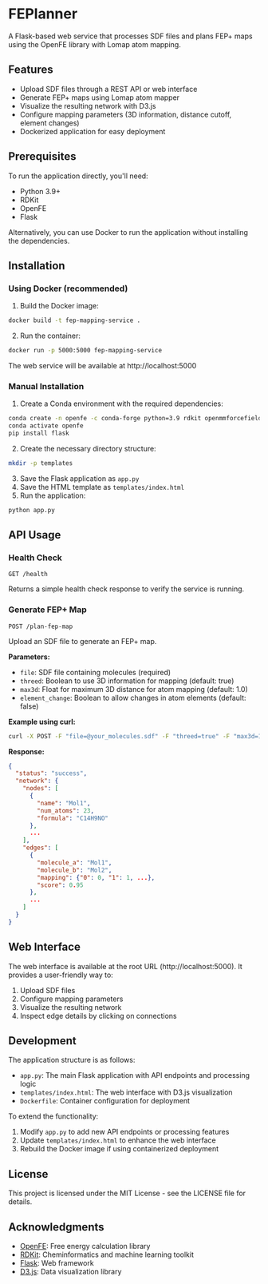 # FEPlanner

A Flask-based web service that processes SDF files and plans FEP+ maps using the OpenFE library with Lomap atom mapping.

## Features

- Upload SDF files through a REST API or web interface
- Generate FEP+ maps using Lomap atom mapper
- Visualize the resulting network with D3.js
- Configure mapping parameters (3D information, distance cutoff, element changes)
- Dockerized application for easy deployment

## Prerequisites

To run the application directly, you'll need:

- Python 3.9+
- RDKit
- OpenFE
- Flask

Alternatively, you can use Docker to run the application without installing the dependencies.

## Installation

### Using Docker (recommended)

1. Build the Docker image:

```bash
docker build -t fep-mapping-service .
```

2. Run the container:

```bash
docker run -p 5000:5000 fep-mapping-service
```

The web service will be available at http://localhost:5000

### Manual Installation

1. Create a Conda environment with the required dependencies:

```bash
conda create -n openfe -c conda-forge python=3.9 rdkit openmmforcefields openmm openfe
conda activate openfe
pip install flask
```

2. Create the necessary directory structure:

```bash
mkdir -p templates
```

3. Save the Flask application as `app.py`
4. Save the HTML template as `templates/index.html`
5. Run the application:

```bash
python app.py
```

## API Usage

### Health Check

```
GET /health
```

Returns a simple health check response to verify the service is running.

### Generate FEP+ Map

```
POST /plan-fep-map
```

Upload an SDF file to generate an FEP+ map.

**Parameters:**

- `file`: SDF file containing molecules (required)
- `threed`: Boolean to use 3D information for mapping (default: true)
- `max3d`: Float for maximum 3D distance for atom mapping (default: 1.0)
- `element_change`: Boolean to allow changes in atom elements (default: false)

**Example using curl:**

```bash
curl -X POST -F "file=@your_molecules.sdf" -F "threed=true" -F "max3d=1.0" -F "element_change=false" http://localhost:5000/plan-fep-map
```

**Response:**

```json
{
  "status": "success",
  "network": {
    "nodes": [
      {
        "name": "Mol1",
        "num_atoms": 23,
        "formula": "C14H9NO"
      },
      ...
    ],
    "edges": [
      {
        "molecule_a": "Mol1",
        "molecule_b": "Mol2",
        "mapping": {"0": 0, "1": 1, ...},
        "score": 0.95
      },
      ...
    ]
  }
}
```

## Web Interface

The web interface is available at the root URL (http://localhost:5000). It provides a user-friendly way to:

1. Upload SDF files
2. Configure mapping parameters
3. Visualize the resulting network
4. Inspect edge details by clicking on connections

## Development

The application structure is as follows:

- `app.py`: The main Flask application with API endpoints and processing logic
- `templates/index.html`: The web interface with D3.js visualization
- `Dockerfile`: Container configuration for deployment

To extend the functionality:

1. Modify `app.py` to add new API endpoints or processing features
2. Update `templates/index.html` to enhance the web interface
3. Rebuild the Docker image if using containerized deployment

## License

This project is licensed under the MIT License - see the LICENSE file for details.

## Acknowledgments

- [OpenFE](https://docs.openfree.energy/): Free energy calculation library
- [RDKit](https://www.rdkit.org/): Cheminformatics and machine learning toolkit
- [Flask](https://flask.palletsprojects.com/): Web framework
- [D3.js](https://d3js.org/): Data visualization library
